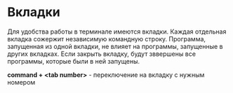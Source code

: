 # Вкладки
Для удобства работы в терминале имеются вкладки. Каждая отдельная вкладка сожержит независимую командную строку. Программа, запущенная из одной вкладки, не влияет на программы, запущенные в других вкладках. Если закрыть вкладку, будут зввершены все программы, которые были в ней запущены.

**command + \<tab number\>** - переключение на вкладку с нужным номером
